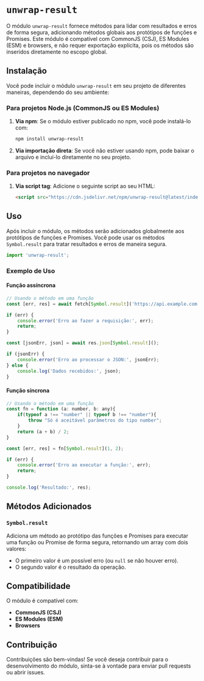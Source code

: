 # `unwrap-result`

O módulo `unwrap-result` fornece métodos para lidar com resultados e erros de forma segura, adicionando métodos globais aos protótipos de funções e Promises. Este módulo é compatível com CommonJS (CSJ), ES Modules (ESM) e browsers, e não requer exportação explícita, pois os métodos são inseridos diretamente no escopo global.

## Instalação

Você pode incluir o módulo `unwrap-result` em seu projeto de diferentes maneiras, dependendo do seu ambiente:

### Para projetos Node.js (CommonJS ou ES Modules)

1. **Via npm**: Se o módulo estiver publicado no npm, você pode instalá-lo com:

    ```bash
    npm install unwrap-result
    ```

2. **Via importação direta**: Se você não estiver usando npm, pode baixar o arquivo e incluí-lo diretamente no seu projeto.

### Para projetos no navegador

1. **Via script tag**: Adicione o seguinte script ao seu HTML:

    ```html
    <script src="https://cdn.jsdelivr.net/npm/unwrap-result@latest/index.js"></script>
    ```

## Uso

Após incluir o módulo, os métodos serão adicionados globalmente aos protótipos de funções e Promises. Você pode usar os métodos `Symbol.result` para tratar resultados e erros de maneira segura.

```javascript
import 'unwrap-result';
```

### Exemplo de Uso

#### Função assíncrona

```javascript
// Usando o método em uma função
const [err, res] = await fetch[Symbol.result]('https://api.example.com');

if (err) {
    console.error('Erro ao fazer a requisição:', err);
    return;
}

const [jsonErr, json] = await res.json[Symbol.result]();

if (jsonErr) {
    console.error('Erro ao processar o JSON:', jsonErr);
} else {
    console.log('Dados recebidos:', json);
}
```

#### Função síncrona

```javascript
// Usando o método em uma função
const fn = function (a: number, b: any){
    if(typeof a !== "number" || typeof b !== "number"){
        throw "Só é aceitável parâmetros do tipo number";
    }
    return (a + b) / 2;
}

const [err, res] = fn[Symbol.result](1, 2);

if (err) {
    console.error('Erro ao executar a função:', err);
    return;
}

console.log('Resultado:', res);
```

## Métodos Adicionados

### `Symbol.result`

Adiciona um método ao protótipo das funções e Promises para executar uma função ou Promise de forma segura, retornando um array com dois valores:

- O primeiro valor é um possível erro (ou `null` se não houver erro).
- O segundo valor é o resultado da operação.

## Compatibilidade

O módulo é compatível com:

- **CommonJS (CSJ)**
- **ES Modules (ESM)**
- **Browsers**

## Contribuição

Contribuições são bem-vindas! Se você deseja contribuir para o desenvolvimento do módulo, sinta-se à vontade para enviar pull requests ou abrir issues.